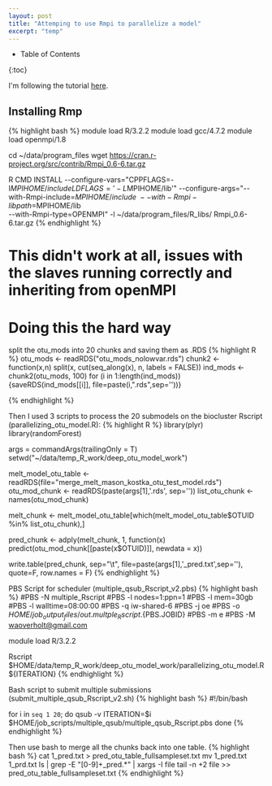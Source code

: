 ```yaml
---
layout: post
title: "Attemping to use Rmpi to parallelize a model"
excerpt: "temp"
---
```


* Table of Contents

{:toc}

I'm following the tutorial [here](http://www.glennklockwood.com/data-intensive/r/on-hpc.html).

## Installing Rmp
{% highlight bash %}
module load R/3.2.2
module load gcc/4.7.2
module load openmpi/1.8

cd ~/data/program_files
wget https://cran.r-project.org/src/contrib/Rmpi_0.6-6.tar.gz

R CMD INSTALL --configure-vars="CPPFLAGS=-I$MPIHOME/include LDFLAGS='-L$MPIHOME/lib'" --configure-args="--with-Rmpi-include=$MPIHOME/include \
--with-Rmpi-libpath=$MPIHOME/lib \
--with-Rmpi-type=OPENMPI" -l ~/data/program_files/R_libs/ Rmpi_0.6-6.tar.gz
{% endhighlight %}


# This didn't work at all, issues with the slaves running correctly and inheriting from openMPI

# Doing this the hard way
split the otu_mods into 20 chunks and saving them as .RDS
{% highlight R %}
otu_mods <- readRDS("otu_mods_nolowvar.rds")
chunk2 <- function(x,n) split(x, cut(seq_along(x), n, labels = FALSE))
ind_mods <- chunk2(otu_mods, 100)
for (i in 1:length(ind_mods)) {saveRDS(ind_mods[[i]], file=paste(i,".rds",sep=''))}

{% endhighlight %}

Then I used 3 scripts to process the 20 submodels on the biocluster
Rscript (parallelizing_otu_model.R):
{% highlight R %}
library(plyr)
library(randomForest)

args = commandArgs(trailingOnly = T)
setwd("~/data/temp_R_work/deep_otu_model_work")

melt_model_otu_table <- readRDS(file="merge_melt_mason_kostka_otu_test_model.rds")
otu_mod_chunk <- readRDS(paste(args[1],'.rds', sep=''))
list_otu_chunk <- names(otu_mod_chunk)

melt_chunk <- melt_model_otu_table[which(melt_model_otu_table$OTUID %in% list_otu_chunk),]

pred_chunk <- adply(melt_chunk, 1, function(x) predict(otu_mod_chunk[[paste(x$OTUID)]], newdata = x))


write.table(pred_chunk, sep="\t", file=paste(args[1],'_pred.txt',sep=''), quote=F, row.names = F)
{% endhighlight %}

PBS Script for scheduler (multiple_qsub_Rscript_v2.pbs)
{% highlight bash %}
#PBS -N multiple_Rscript
#PBS -l nodes=1:ppn=1
#PBS -l mem=30gb
#PBS -l walltime=08:00:00
#PBS -q iw-shared-6
#PBS -j oe
#PBS -o $HOME/job_output_files/out.multple_Rscript.${PBS.JOBID}
#PBS -m e
#PBS -M waoverholt@gmail.com

module load R/3.2.2

Rscript $HOME/data/temp_R_work/deep_otu_model_work/parallelizing_otu_model.R ${ITERATION}
{% endhighlight %}

Bash script to submit multiple submissions (submit_multiple_qsub_Rscript_v2.sh)
{% highlight bash %}
#!/bin/bash

for i in `seq 1 20`;
do
    qsub -v ITERATION=$i $HOME/job_scripts/multiple_qsub/multiple_qsub_Rscript.pbs
done
{% endhighlight %}

Then use bash to merge all the chunks back into one table.
{% highlight bash %}
cat 1_pred.txt > pred_otu_table_fullsampleset.txt
mv 1_pred.txt 1_prd.txt
ls | grep -E "[0-9]+\_pred.*" | xargs -I file tail -n +2 file >> pred_otu_table_fullsampleset.txt
{% endhighlight %}